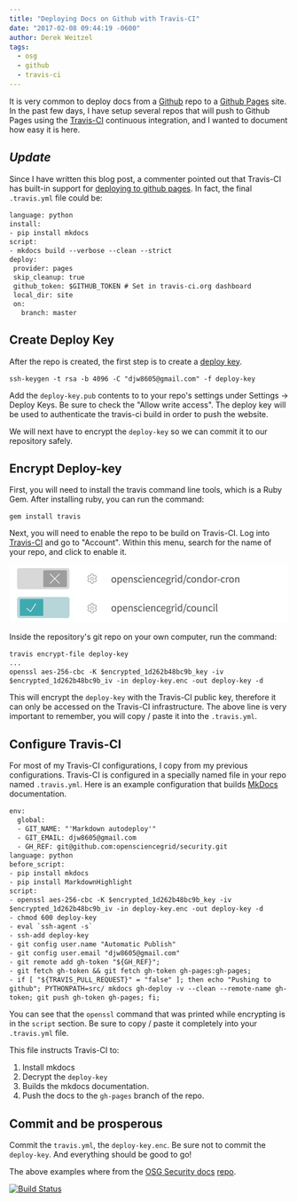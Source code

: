 ```yaml
---
title: "Deploying Docs on Github with Travis-CI"
date: "2017-02-08 09:44:19 -0600"
author: Derek Weitzel
tags:
  - osg
  - github
  - travis-ci
---
```


It is very common to deploy docs from a [Github](https://github.com/) repo 
to a [Github Pages](https://pages.github.com/) site.  In the past few days, I have setup
several repos that will push to Github Pages using the [Travis-CI](https://travis-ci.org/) continuous integration, 
and I wanted to document how easy it is here.

## _Update_

Since I have written this blog post, a commenter pointed out that Travis-CI has built-in support for [deploying to github pages](https://docs.travis-ci.com/user/deployment/pages/).  In fact, the final `.travis.yml` file could be:

    language: python
    install:
    - pip install mkdocs
    script:
    - mkdocs build --verbose --clean --strict
    deploy:
     provider: pages
     skip_cleanup: true
     github_token: $GITHUB_TOKEN # Set in travis-ci.org dashboard
     local_dir: site
     on:
       branch: master


## Create Deploy Key

After the repo is created, the first step is to create a [deploy key](https://developer.github.com/guides/managing-deploy-keys/).

    ssh-keygen -t rsa -b 4096 -C "djw8605@gmail.com" -f deploy-key

Add the `deploy-key.pub` contents to to your repo's settings under Settings -> Deploy Keys.  Be sure to check the "Allow write access".  The deploy key will be used to authenticate the travis-ci build in order to push the website.

We will next have to encrypt the `deploy-key` so we can commit it to our repository safely.

## Encrypt Deploy-key

First, you will need to install the travis command line tools, which is a Ruby Gem.  After installing ruby, you can run the command:

    gem install travis
    
Next, you will need to enable the repo to be build on Travis-CI.  Log into [Travis-CI](https://travis-ci.org/) and go to "Account".  Within this menu, search for the name of your repo, and click to enable it.

![Enable Travis-CI Repo](/images/posts/DocsTravisCI/EnableRepoTravis.png)

Inside the repository's git repo on your own computer, run the command:

    travis encrypt-file deploy-key
    ...    
    openssl aes-256-cbc -K $encrypted_1d262b48bc9b_key -iv $encrypted_1d262b48bc9b_iv -in deploy-key.enc -out deploy-key -d


This will encrypt the `deploy-key` with the Travis-CI public key, therefore it can only be accessed on the Travis-CI infrastructure.  The above line is very important to remember, you will copy / paste it into the `.travis.yml`.

## Configure Travis-CI

For most of my Travis-CI configurations, I copy from my previous configurations.  Travis-CI is configured in a specially named file in your
repo named `.travis.yml`.  Here is an example configuration that builds [MkDocs](http://www.mkdocs.org/) documentation.

    env:
      global:
      - GIT_NAME: "'Markdown autodeploy'"
      - GIT_EMAIL: djw8605@gmail.com
      - GH_REF: git@github.com:opensciencegrid/security.git
    language: python
    before_script:
    - pip install mkdocs
    - pip install MarkdownHighlight
    script:
    - openssl aes-256-cbc -K $encrypted_1d262b48bc9b_key -iv $encrypted_1d262b48bc9b_iv -in deploy-key.enc -out deploy-key -d
    - chmod 600 deploy-key
    - eval `ssh-agent -s`
    - ssh-add deploy-key
    - git config user.name "Automatic Publish"
    - git config user.email "djw8605@gmail.com"
    - git remote add gh-token "${GH_REF}";
    - git fetch gh-token && git fetch gh-token gh-pages:gh-pages;
    - if [ "${TRAVIS_PULL_REQUEST}" = "false" ]; then echo "Pushing to github"; PYTHONPATH=src/ mkdocs gh-deploy -v --clean --remote-name gh-token; git push gh-token gh-pages; fi;

You can see that the `openssl` command that was printed while encrypting is in the `script` section.  Be sure to copy / paste it completely
into your `.travis.yml` file.

This file instructs Travis-CI to:

1. Install mkdocs
2. Decrypt the `deploy-key`
3. Builds the mkdocs documentation.
4. Push the docs to the `gh-pages` branch of the repo.
 


## Commit and be prosperous 

Commit the `travis.yml`, the `deploy-key.enc`.  Be sure not to commit the `deploy-key`.  And everything should be good to go!

The above examples where from the [OSG Security docs](https://opensciencegrid.github.io/security/) [repo](https://github.com/opensciencegrid/security).

[![Build Status](https://travis-ci.org/opensciencegrid/security.svg?branch=master)](https://travis-ci.org/opensciencegrid/security)

